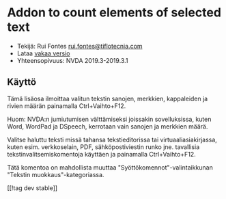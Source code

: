 # Addon to count elements of selected text #

* Tekijä: Rui Fontes <rui.fontes@tiflotecnia.com>
* Lataa [vakaa versio][1]
* Yhteensopivuus: NVDA 2019.3-2019.3.1

## Käyttö ##
Tämä lisäosa ilmoittaa valitun tekstin sanojen, merkkien, kappaleiden ja
rivien määrän painamalla Ctrl+Vaihto+F12.

Huom: NVDA:n jumiutumisen välttämiseksi joissakin sovelluksissa, kuten Word,
WordPad ja DSpeech, kerrotaan vain sanojen ja merkkien määrä.

Valitse haluttu teksti missä tahansa tekstieditorissa tai
virtuaaliasiakirjassa, kuten esim. verkkoselain, PDF, sähköpostiviestin
runko jne. tavallisia tekstinvalitsemiskomentoja käyttäen ja painamalla
Ctrl+Vaihto+F12.

Tätä komentoa on mahdollista muuttaa "Syöttökomennot"-valintaikkunan
"Tekstin muokkaus"-kategoriassa.

[[!tag dev stable]]

[1]: https://addons.nvda-project.org/files/get.php?file=wc
